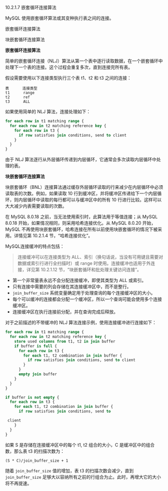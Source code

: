 10.2.1.7 嵌套循环连接算法

MySQL 使用嵌套循环算法或其变种执行表之间的连接。

嵌套循环连接算法

块嵌套循环连接算法

**嵌套循环连接算法**

简单的嵌套循环连接（NLJ）算法从第一个表中逐行读取数据，在一个嵌套循环中处理下一个表的连接。这个过程会重复多次，直到连接完所有表。

假设需要使用以下连接类型执行三个表 t1、t2 和 t3 之间的连接：

```
表      连接类型
t1      range
t2      ref
t3      ALL
```
如果使用简单的 NLJ 算法，连接处理如下：

```sql
for each row in t1 matching range {
  for each row in t2 matching reference key {
    for each row in t3 {
      if row satisfies join conditions, send to client
    }
  }
}
```
由于 NLJ 算法逐行从外层循环传递到内层循环，它通常会多次读取内层循环中处理的表。

**块嵌套循环连接算法**

块嵌套循环（BNL）连接算法通过缓存外层循环读取的行来减少在内层循环中必须读取表的次数。例如，如果读取 10 行到缓冲区，并将缓冲区传递给下一个内层循环，则内层循环中读取的每行都可以与缓冲区中的所有 10 行进行比较。这样可以大大减少内表需要读取的次数。

在 MySQL 8.0.18 之前，当无法使用索引时，此算法用于等值连接；从 MySQL 8.0.18 开始，如果情况相同，则采用哈希连接优化。从 MySQL 8.0.20 开始，MySQL 不再使用块嵌套循环，哈希连接在所有以前使用块嵌套循环的情况下被采用。详情见第 10.2.1.4 节，“哈希连接优化”。

MySQL连接缓冲的特点包括：

> 连接缓冲可以在连接类型为 ALL、索引（换句话说，当没有可用键且需要对数据或索引行进行全扫描时）或 range 时使用。连接缓冲也适用于外连接，详见第 10.2.1.12 节，“块嵌套循环和批处理关键访问连接”。

- 第一个非常量表永远不会分配连接缓冲，即使其类型为 ALL 或索引。
- 只有连接中需要的列会存储在其连接缓冲区中，而不是整行。
- `join_buffer_size` 系统变量确定用于处理查询的每个连接缓冲区的大小。
- 每个可以缓冲的连接都会分配一个缓冲区，所以一个查询可能会使用多个连接缓冲区。
- 连接缓冲区在执行连接前分配，并在查询完成后释放。

对于之前描述的不带缓冲的 NLJ 算法连接示例，使用连接缓冲进行连接如下：

```sql
for each row in t1 matching range {
  for each row in t2 matching reference key {
    store used columns from t1, t2 in join buffer
    if buffer is full {
      for each row in t3 {
        for each t1, t2 combination in join buffer {
          if row satisfies join conditions, send to client
        }
      }
      empty join buffer
    }
  }
}

if buffer is not empty {
  for each row in t3 {
    for each t1, t2 combination in join buffer {
      if row satisfies join conditions, send to

 client
    }
  }
}
```
如果 S 是存储在连接缓冲区中的每个 t1, t2 组合的大小，C 是缓冲区中的组合数，那么表 t3 的扫描次数为：

`(S * C)/join_buffer_size + 1`

随着 `join_buffer_size` 值的增加，表 t3 的扫描次数会减少，直到 `join_buffer_size` 足够大以容纳所有之前的行组合为止。此时，再增大它的大小将不再提速。
